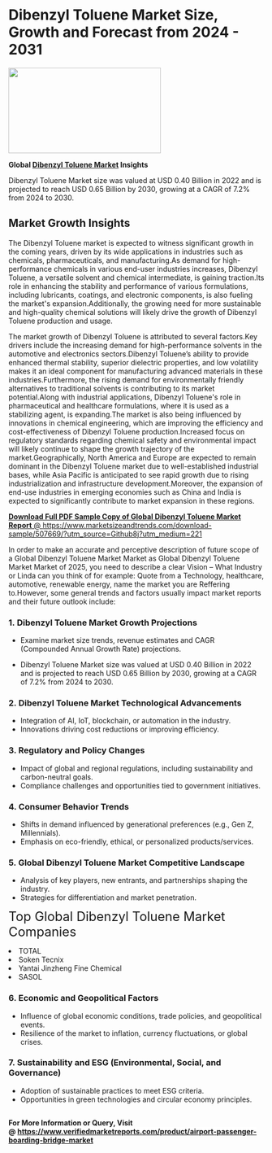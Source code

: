 <H1>Dibenzyl Toluene Market Size, Growth and Forecast from 2024 - 2031</H1><img class="aligncenter size-medium wp-image-584254" src="https://thirdeyenews.in/wp-content/uploads/2024/09/Global-Market-Research-300x168.jpeg" alt="" width="300" height="168" /><p><strong>Global&nbsp;<a href="https://www.marketsizeandtrends.com/download-sample/507669/?utm_source=Github8j?utm_medium=221">Dibenzyl Toluene Market</a> Insights</strong></p><p>Dibenzyl Toluene Market size was valued at USD 0.40 Billion in 2022 and is projected to reach USD 0.65 Billion by 2030, growing at a CAGR of 7.2% from 2024 to 2030.</p><p><h2>Market Growth Insights</h2> <p>The Dibenzyl Toluene market is expected to witness significant growth in the coming years, driven by its wide applications in industries such as chemicals, pharmaceuticals, and manufacturing.As demand for high-performance chemicals in various end-user industries increases, Dibenzyl Toluene, a versatile solvent and chemical intermediate, is gaining traction.Its role in enhancing the stability and performance of various formulations, including lubricants, coatings, and electronic components, is also fueling the market's expansion.Additionally, the growing need for more sustainable and high-quality chemical solutions will likely drive the growth of Dibenzyl Toluene production and usage.</p> <p><a href="#"></a></p> <p>The market growth of Dibenzyl Toluene is attributed to several factors.Key drivers include the increasing demand for high-performance solvents in the automotive and electronics sectors.Dibenzyl Toluene’s ability to provide enhanced thermal stability, superior dielectric properties, and low volatility makes it an ideal component for manufacturing advanced materials in these industries.Furthermore, the rising demand for environmentally friendly alternatives to traditional solvents is contributing to its market potential.Along with industrial applications, Dibenzyl Toluene's role in pharmaceutical and healthcare formulations, where it is used as a stabilizing agent, is expanding.The market is also being influenced by innovations in chemical engineering, which are improving the efficiency and cost-effectiveness of Dibenzyl Toluene production.Increased focus on regulatory standards regarding chemical safety and environmental impact will likely continue to shape the growth trajectory of the market.Geographically, North America and Europe are expected to remain dominant in the Dibenzyl Toluene market due to well-established industrial bases, while Asia Pacific is anticipated to see rapid growth due to rising industrialization and infrastructure development.Moreover, the expansion of end-use industries in emerging economies such as China and India is expected to significantly contribute to market expansion in these regions.</p> <p><a href="#"></p><p><span class=""><strong>Download Full PDF Sample Copy of Global Dibenzyl Toluene Market Report</strong> @ <a href="https://www.marketsizeandtrends.com/download-sample/507669/?utm_source=Github8j?utm_medium=221" target="_blank">https://www.marketsizeandtrends.com/download-sample/507669/?utm_source=Github8j?utm_medium=221</a></span></p><p>In order to make an accurate and perceptive description of future scope of a Global&nbsp;Dibenzyl Toluene Market Market as Global&nbsp;Dibenzyl Toluene Market Market of 2025, you need to describe a clear Vision &ndash; What Industry or Linda can you think of for example: Quote from a Technology, healthcare, automotive, renewable energy, name the market you are Reffering to.However, some general trends and factors usually impact market reports and their future outlook include:</p><h3>1.&nbsp;<strong>Dibenzyl Toluene Market Growth Projections</strong></h3><ul><li>Examine market size trends, revenue estimates and CAGR (Compounded Annual Growth Rate) projections.</li><li><p>Dibenzyl Toluene Market size was valued at USD 0.40 Billion in 2022 and is projected to reach USD 0.65 Billion by 2030, growing at a CAGR of 7.2% from 2024 to 2030.</p></li></ul><h3>2.&nbsp;<strong>Dibenzyl Toluene Market Technological Advancements</strong></h3><ul><li>Integration of AI, IoT, blockchain, or automation in the industry.</li><li>Innovations driving cost reductions or improving efficiency.</li></ul><h3>3.&nbsp;<strong>Regulatory and Policy Changes</strong></h3><ul><li>Impact of global and regional regulations, including sustainability and carbon-neutral goals.</li><li>Compliance challenges and opportunities tied to government initiatives.</li></ul><h3>4.&nbsp;<strong>Consumer Behavior Trends</strong></h3><ul><li>Shifts in demand influenced by generational preferences (e.g., Gen Z, Millennials).</li><li>Emphasis on eco-friendly, ethical, or personalized products/services.</li></ul><h3>5.&nbsp;<strong>Global Dibenzyl Toluene Market Competitive Landscape</strong></h3><ul><li>Analysis of key players, new entrants, and partnerships shaping the industry.</li><li>Strategies for differentiation and market penetration.</li></ul><p data-pm-slice="1 1 []"><span style="color: inherit; font-family: inherit; font-size: 25px;">Top Global Dibenzyl Toluene Market Companies</span></p><div class="" data-test-id=""><p><li>TOTAL</li><li> Soken Tecnix</li><li> Yantai Jinzheng Fine Chemical</li><li> SASOL</li></p></div><h3>6.&nbsp;<strong>Economic and Geopolitical Factors</strong></h3><ul><li>Influence of global economic conditions, trade policies, and geopolitical events.</li><li>Resilience of the market to inflation, currency fluctuations, or global crises.</li></ul><h3>7.&nbsp;<strong>Sustainability and ESG (Environmental, Social, and Governance)</strong></h3><ul><li>Adoption of sustainable practices to meet ESG criteria.</li><li>Opportunities in green technologies and circular economy principles.</li></ul><h2><strong style="font-size: 14px;">For More Information or Query, Visit @&nbsp;</strong><a style="background-color: #ffffff; font-size: 14px;" href="https://www.marketsizeandtrends.com/report/dibenzyl-toluene-market/" target="_blank">https://www.verifiedmarketreports.com/product/airport-passenger-boarding-bridge-market</a></h2>